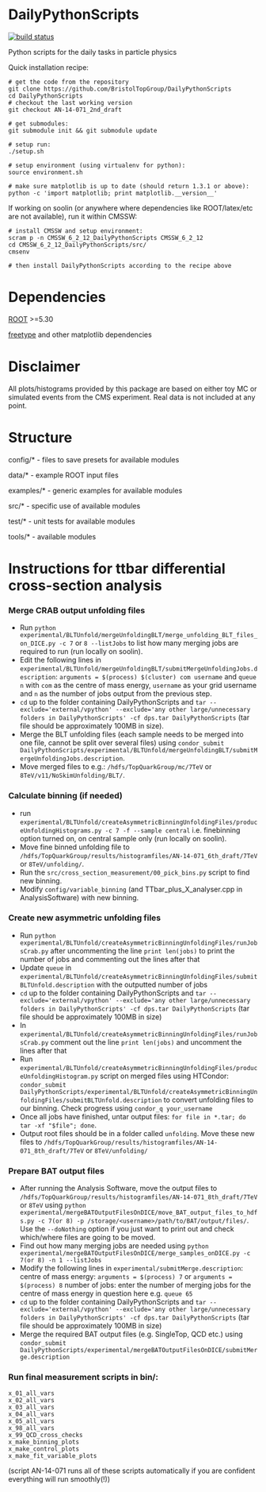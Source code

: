 DailyPythonScripts
==================
[![build status](https://travis-ci.org/BristolTopGroup/DailyPythonScripts.png)](https://travis-ci.org/BristolTopGroup/DailyPythonScripts)

Python scripts for the daily tasks in particle physics

Quick installation recipe:
```
# get the code from the repository
git clone https://github.com/BristolTopGroup/DailyPythonScripts
cd DailyPythonScripts
# checkout the last working version
git checkout AN-14-071_2nd_draft

# get submodules:
git submodule init && git submodule update

# setup run:
./setup.sh

# setup environment (using virtualenv for python):
source environment.sh

# make sure matplotlib is up to date (should return 1.3.1 or above):
python -c 'import matplotlib; print matplotlib.__version__'
```

If working on soolin (or anywhere where dependencies like ROOT/latex/etc are not available), run it within CMSSW:

```
# install CMSSW and setup environment:
scram p -n CMSSW_6_2_12_DailyPythonScripts CMSSW_6_2_12
cd CMSSW_6_2_12_DailyPythonScripts/src/
cmsenv

# then install DailyPythonScripts according to the recipe above

```

Dependencies
==================
[ROOT](http://root.cern.ch) >=5.30

[freetype](http://www.freetype.org) and other matplotlib dependencies

Disclaimer
==================
All plots/histograms provided by this package are based on either toy MC or simulated events from the CMS experiment.
Real data is not included at any point.

Structure
==================
config/* - files to save presets for available modules

data/* - example ROOT input files

examples/* - generic examples for available modules

src/* - specific use of available modules

test/* - unit tests for available modules

tools/* - available modules

Instructions for ttbar differential cross-section analysis
==================

### Merge CRAB output unfolding files
- Run ```python experimental/BLTUnfold/mergeUnfoldingBLT/merge_unfolding_BLT_files_on_DICE.py -c 7``` or ```8 --listJobs``` to list how many merging jobs are required to run (run locally on soolin).
- Edit the following lines in ```experimental/BLTUnfold/mergeUnfoldingBLT/submitMergeUnfoldingJobs.description```:
```arguments = $(process) $(cluster) com username``` and 
```queue n```
with ```com``` as the centre of mass energy, ```username``` as your grid username and ```n``` as the number of jobs output from the previous step.
- ```cd``` up to the folder containing DailyPythonScripts and ```tar --exclude='external/vpython' --exclude='any other large/unnecessary folders in DailyPythonScripts' -cf dps.tar DailyPythonScripts``` (tar file should be approximately 100MB in size).
- Merge the BLT unfolding files (each sample needs to be merged into one file, cannot be split over several files) using ```condor_submit DailyPythonScripts/experimental/BLTUnfold/mergeUnfoldingBLT/submitMergeUnfoldingJobs.description```.
- Move merged files to e.g.: ```/hdfs/TopQuarkGroup/mc/7TeV``` or ```8TeV/v11/NoSkimUnfolding/BLT/```.

### Calculate binning (if needed)
- run ```experimental/BLTUnfold/createAsymmetricBinningUnfoldingFiles/produceUnfoldingHistograms.py -c 7 -f --sample central``` i.e. finebinning option turned on, on central sample only (run locally on soolin).
- Move fine binned unfolding file to ```/hdfs/TopQuarkGroup/results/histogramfiles/AN-14-071_6th_draft/7TeV``` or ```8TeV/unfolding/```.
- Run the ```src/cross_section_measurement/00_pick_bins.py``` script to find new binning.
- Modify ```config/variable_binning``` (and TTbar_plus_X_analyser.cpp in AnalysisSoftware) with new binning.

### Create new asymmetric unfolding files 
- Run ```python experimental/BLTUnfold/createAsymmetricBinningUnfoldingFiles/runJobsCrab.py``` after uncommenting the line ```print len(jobs)``` to print the number of jobs and commenting out the lines after that
- Update ```queue``` in ```experimental/BLTUnfold/createAsymmetricBinningUnfoldingFiles/submitBLTUnfold.description``` with the outputted number of jobs
- ```cd``` up to the folder containing DailyPythonScripts and ```tar --exclude='external/vpython' --exclude='any other large/unnecessary folders in DailyPythonScripts' -cf dps.tar DailyPythonScripts``` (tar file should be approximately 100MB in size)
- In ```experimental/BLTUnfold/createAsymmetricBinningUnfoldingFiles/runJobsCrab.py``` comment out the line ```print len(jobs)``` and uncomment the lines after that
- Run ```experimental/BLTUnfold/createAsymmetricBinningUnfoldingFiles/produceUnfoldingHistogram.py``` script on merged files using HTCondor: ```condor_submit DailyPythonScripts/experimental/BLTUnfold/createAsymmetricBinningUnfoldingFiles/submitBLTUnfold.description``` to convert unfolding files to our binning. Check progress using ```condor_q your_username```
- Once all jobs have finished, untar output files: ```for file in *.tar; do tar -xf "$file"; done```.
- Output root files should be in a folder called ```unfolding```. Move these new files to ```/hdfs/TopQuarkGroup/results/histogramfiles/AN-14-071_8th_draft/7TeV``` or ```8TeV/unfolding/```

### Prepare BAT output files
- After running the Analysis Software, move the output files to ```/hdfs/TopQuarkGroup/results/histogramfiles/AN-14-071_8th_draft/7TeV``` or ```8TeV``` using ```python experimental/mergeBATOutputFilesOnDICE/move_BAT_output_files_to_hdfs.py -c 7(or 8) -p /storage/<username>/path/to/BAT/output/files/```. Use the ```--doNothing``` option if you just want to print out and check which/where files are going to be moved.
- Find out how many merging jobs are needed using ```python experimental/mergeBATOutputFilesOnDICE/merge_samples_onDICE.py -c 7(or 8) -n 1 --listJobs```
- Modify the following lines in ```experimental/submitMerge.description```:
centre of mass energy: ```arguments = $(process) 7``` or ```arguments = $(process) 8```
number of jobs: enter the number of merging jobs for the centre of mass energy in question here e.g. ```queue 65```
- ```cd``` up to the folder containing DailyPythonScripts and ```tar --exclude='external/vpython' --exclude='any other large/unnecessary folders in DailyPythonScripts' -cf dps.tar DailyPythonScripts``` (tar file should be approximately 100MB in size)
- Merge the required BAT output files (e.g. SingleTop, QCD etc.) using ```condor_submit DailyPythonScripts/experimental/mergeBATOutputFilesOnDICE/submitMerge.description```

### Run final measurement scripts in bin/:
```
x_01_all_vars
x_02_all_vars
x_03_all_vars
x_04_all_vars
x_05_all_vars
x_98_all_vars
x_99_QCD_cross_checks
x_make_binning_plots
x_make_control_plots
x_make_fit_variable_plots
```
(script AN-14-071 runs all of these scripts automatically if you are confident everything will run smoothly(!))